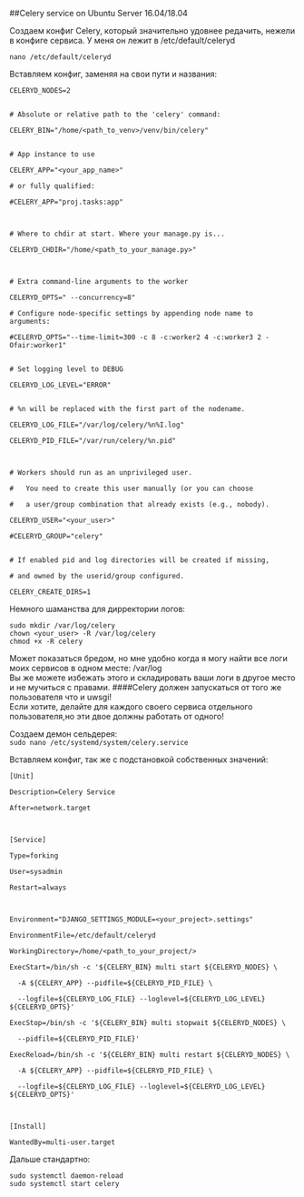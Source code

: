 ##Celery service on Ubuntu Server 16.04/18.04

Создаем конфиг Celery, который значительно удовнее редачить, нежели в конфиге сервиса. У меня он лежит в /etc/default/celeryd   

`nano /etc/default/celeryd`      

Вставляем конфиг, заменяя на свои пути и названия:   

```
CELERYD_NODES=2 
 

# Absolute or relative path to the 'celery' command: 

CELERY_BIN="/home/<path_to_venv>/venv/bin/celery" 


# App instance to use 

CELERY_APP="<your_app_name>" 

# or fully qualified: 

#CELERY_APP="proj.tasks:app" 

 

# Where to chdir at start. Where your manage.py is... 

CELERYD_CHDIR="/home/<path_to_your_manage.py>" 

 

# Extra command-line arguments to the worker 

CELERYD_OPTS=" --concurrency=8" 

# Configure node-specific settings by appending node name to arguments: 

#CELERYD_OPTS="--time-limit=300 -c 8 -c:worker2 4 -c:worker3 2 -Ofair:worker1" 

 
# Set logging level to DEBUG 

CELERYD_LOG_LEVEL="ERROR" 


# %n will be replaced with the first part of the nodename. 

CELERYD_LOG_FILE="/var/log/celery/%n%I.log" 

CELERYD_PID_FILE="/var/run/celery/%n.pid" 

 

# Workers should run as an unprivileged user. 

#   You need to create this user manually (or you can choose 

#   a user/group combination that already exists (e.g., nobody). 

CELERYD_USER="<your_user>" 

#CELERYD_GROUP="celery" 

 
# If enabled pid and log directories will be created if missing, 

# and owned by the userid/group configured. 

CELERY_CREATE_DIRS=1 

```
Немного шаманства для дирректории логов:   
```
sudo mkdir /var/log/celery
chown <your_user> -R /var/log/celery
chmod +x -R celery
```
Может показаться бредом, но мне удобно когда я могу найти все логи моих сервисов в одном месте: /var/log   
Вы же можете избежать этого и складировать ваши логи в другое место и не мучиться с правами.
####Celery должен запускаться от того же пользователя что и uwsgi!   
Если хотите, делайте для каждого своего сервиса отдельного пользователя,но эти двое должны работать от одного! 

Создаем демон сельдерея:   
`sudo nano /etc/systemd/system/celery.service`   

Вставляем конфиг, так же с подстановкой собственных значений:   

```
[Unit] 

Description=Celery Service 

After=network.target 

 

[Service] 

Type=forking 

User=sysadmin 

Restart=always 

 

Environment="DJANGO_SETTINGS_MODULE=<your_project>.settings" 

EnvironmentFile=/etc/default/celeryd 

WorkingDirectory=/home/<path_to_your_project/> 

ExecStart=/bin/sh -c '${CELERY_BIN} multi start ${CELERYD_NODES} \ 

  -A ${CELERY_APP} --pidfile=${CELERYD_PID_FILE} \ 

  --logfile=${CELERYD_LOG_FILE} --loglevel=${CELERYD_LOG_LEVEL} ${CELERYD_OPTS}' 

ExecStop=/bin/sh -c '${CELERY_BIN} multi stopwait ${CELERYD_NODES} \ 

  --pidfile=${CELERYD_PID_FILE}' 

ExecReload=/bin/sh -c '${CELERY_BIN} multi restart ${CELERYD_NODES} \ 

  -A ${CELERY_APP} --pidfile=${CELERYD_PID_FILE} \ 

  --logfile=${CELERYD_LOG_FILE} --loglevel=${CELERYD_LOG_LEVEL} ${CELERYD_OPTS}' 

 

[Install] 

WantedBy=multi-user.target 
```

Дальше стандартно:   
```
sudo systemctl daemon-reload
sudo systemctl start celery
```
